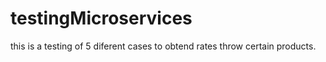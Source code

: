 # testingMicroservices

this is a testing of 5 diferent cases to obtend rates throw certain products.  
